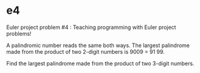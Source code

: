 e4
==

Euler project problem #4 : Teaching programming with Euler project problems!

A palindromic number reads the same both ways. The largest palindrome made from the product of two 2-digit numbers is 9009 = 91  99.

Find the largest palindrome made from the product of two 3-digit numbers.
